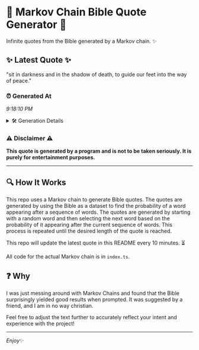 # 📖 Markov Chain Bible Quote Generator 📖

Infinite quotes from the Bible generated by a Markov chain. ✨

## ✨ Latest Quote ✨
"sit in darkness and in the shadow of death, to guide our feet into the way of peace."

### ⏰ Generated At
*9:18:10 PM*

<details>
    <summary>🛠️ Generation Details</summary>
    <p>
        <strong>🌱 Seed:</strong> sit<br>
        <strong>🔄 Iterations:</strong> 17<br>
        <strong>📜 Context History:</strong><br>[ sit ]: in<br>[ sit, in ]: darkness<br>[ sit, in, darkness ]: and<br>[ sit, in, darkness, and ]: in<br>[ sit, in, darkness, and, in ]: the<br>[ sit, in, darkness, and, in, the ]: shadow<br>[ in, darkness, and, in, the, shadow ]: of<br>[ darkness, and, in, the, shadow, of ]: death,<br>[ and, in, the, shadow, of, death, ]: to<br>[ in, the, shadow, of, death,, to ]: guide<br>[ the, shadow, of, death,, to, guide ]: our<br>[ shadow, of, death,, to, guide, our ]: feet<br>[ of, death,, to, guide, our, feet ]: into<br>[ death,, to, guide, our, feet, into ]: the<br>[ to, guide, our, feet, into, the ]: way<br>[ guide, our, feet, into, the, way ]: of<br>[ our, feet, into, the, way, of ]: peace.<br>
    </p>
</details>

### ⚠️ Disclaimer ⚠️
**This quote is generated by a program and is not to be taken seriously. It is purely for entertainment purposes.**

---

## 🔍 How It Works

This repo uses a Markov chain to generate Bible quotes. The quotes are generated by using the Bible as a dataset to find the probability of a word appearing after a sequence of words. The quotes are generated by starting with a random word and then selecting the next word based on the probability of it appearing after the current sequence of words. This process is repeated until the desired length of the quote is reached.

This repo will update the latest quote in this README every 10 minutes. ⏳

All code for the actual Markov chain is in `index.ts`.

## ❓ Why

I was just messing around with Markov Chains and found that the Bible surprisingly yielded good results when prompted. 
It was suggested by a friend, and I am in no way christian.

Feel free to adjust the text further to accurately reflect your intent and experience with the project!

---

*Enjoy*✨
